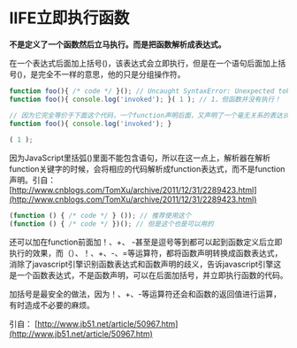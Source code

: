 # IIFE立即执行函数

**不是定义了一个函数然后立马执行。而是把函数解析成表达式。**

在一个表达式后面加上括号\(\)，该表达式会立即执行，但是在一个语句后面加上括号\(\)，是完全不一样的意思，他的只是分组操作符。

```js
function foo(){ /* code */ }(); // Uncaught SyntaxError: Unexpected token )
function foo(){ console.log('invoked'); }( 1 ); // 1，但函数并没有执行！

// 因为它完全等价于下面这个代码，一个function声明后面，又声明了一个毫无关系的表达式： 
function foo(){ console.log('invoked'); }
 
( 1 );
```

因为JavaScript里括弧\(\)里面不能包含语句，所以在这一点上，解析器在解析function关键字的时候，会将相应的代码解析成function表达式，而不是function声明。引自： [http://www.cnblogs.com/TomXu/archive/2011/12/31/2289423.html](http://www.cnblogs.com/TomXu/archive/2011/12/31/2289423.html)

```js
(function () { /* code */ } ()); // 推荐使用这个
(function () { /* code */ })(); // 但是这个也是可以用的
```

还可以加在function前面加！、+、 -甚至是逗号等到都可以起到函数定义后立即执行的效果，而（）、！、+、-、=等运算符，都将函数声明转换成函数表达式，消除了javascript引擎识别函数表达式和函数声明的歧义，告诉javascript引擎这是一个函数表达式，不是函数声明，可以在后面加括号，并立即执行函数的代码。

加括号是最安全的做法，因为！、+、-等运算符还会和函数的返回值进行运算，有时造成不必要的麻烦。

引自： [http://www.jb51.net/article/50967.htm](http://www.jb51.net/article/50967.htm)

